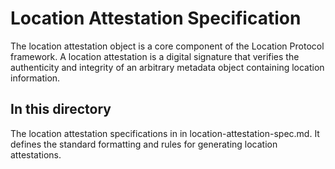 # Location Attestation Specification

The location attestation object is a core component of the Location Protocol framework. A location attestation is a digital signature that verifies the authenticity and integrity of an arbitrary metadata object containing location information.  

## In this directory

The location attestation specifications in in location-attestation-spec.md. It defines the standard formatting and rules for generating location attestations.
